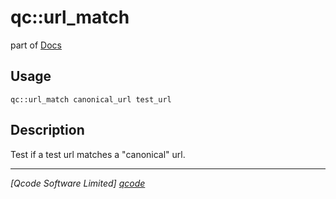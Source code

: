 qc::url_match
=============

part of [Docs](.)

Usage
-----
`qc::url_match canonical_url test_url`

Description
-----------
Test if a test url matches a "canonical" url.

----------------------------------
*[Qcode Software Limited] [qcode]*

[qcode]: www.qcode.co.uk "Qcode Software"